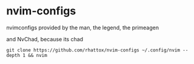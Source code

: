 # nvim-configs
nvimconfigs provided by the man, the legend, the primeagen

and NvChad, because its chad

`git clone https://github.com/rhattox/nvim-configs ~/.config/nvim --depth 1 && nvim`
